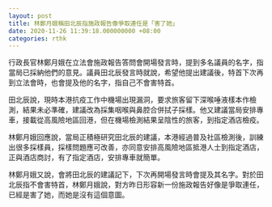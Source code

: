 ```yaml
---
layout: post
title: 林鄭月娥稱田北辰指施政報告像爭取連任是「害了她」
date: 2020-11-26 11:39:18.000000000 +08:00
categories: rthk
---
```


行政長官林鄭月娥在立法會施政報告答問會開場發言時，提到多名議員的名字，指當局已採納他們的意見。議員田北辰發言時就說，希望他提出建議後，特首下次再到立法會時，也會提及他的名字，指自己不會害特首。

田北辰說，現時本港抗疫工作中機場出現漏洞，要求旅客留下深喉唾液樣本作檢測，結果未必準確，建議改為採集咽喉與鼻腔合併拭子採樣。他又建議當局安排專車，接載從高風險地區回港，但在機場檢測結果呈陰性的旅客，到指定酒店檢疫。

林鄭月娥回應說，當局正積極研究田北辰的建議，本港經過普及社區檢測後，訓練出很多採樣員，採樣問題應可改善，亦同意安排高風險地區抵港人士到指定酒店，正與酒店商討，有了指定酒店，安排專車就簡單。

林鄭月娥又說，會將田北辰的建議記下，下次再開場發言時會提及其名字。對於田北辰指不會害特首，林鄭月娥說，對方昨日形容新一份施政報告好像是爭取連任，已經是害了她，而她是沒有這個意圖。

